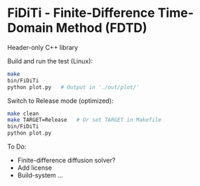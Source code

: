 
<h1>FiDiTi - Finite-Difference Time-Domain Method (FDTD)</h1>

Header-only C++ library


Build and run the test (Linux):
```bash
make
bin/FiDiTi
python plot.py   # Output in './out/plot/'
```

Switch to Release mode (optimized):
```bash
make clean
make TARGET=Release   # Or set TARGET in Makefile
bin/FiDiTi
python plot.py
```



To Do:
* Finite-difference diffusion solver?
* Add license
* Build-system ...
